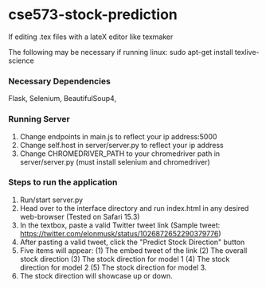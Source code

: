 # cse573-stock-prediction

If editing .tex files with a lateX editor like texmaker

The following may be necessary if running linux:
sudo apt-get install texlive-science

### Necessary Dependencies ###
Flask, 
Selenium, 
BeautifulSoup4, 

### Running Server ###
1. Change endpoints in main.js to reflect your ip address:5000
2. Change self.host in server/server.py to reflect your ip address
3. Change CHROMEDRIVER_PATH to your chromedriver path in server/server.py (must install selenium and chromedriver)

### Steps to run the application ###
1. Run/start server.py
2. Head over to the interface directory and run index.html in any desired web-browser (Tested on Safari 15.3)
3. In the textbox, paste a valid Twitter tweet link (Sample tweet: https://twitter.com/elonmusk/status/1026872652290379776)
4. After pasting a valid tweet, click the "Predict Stock Direction" button
5. Five items will appear: (1) The embed tweet of the link (2) The overall stock direction (3) The stock direction for model 1 (4) The stock direction for model 2 (5) The stock direction for model 3. 
6. The stock direction will showcase up or down.


